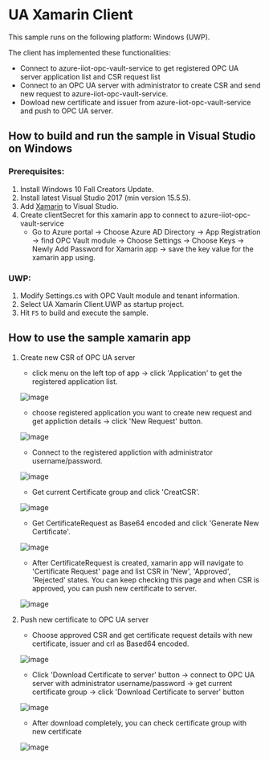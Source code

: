 # UA Xamarin Client
This sample runs on the following platform: Windows (UWP).

The client has implemented these functionalities:
- Connect to azure-iiot-opc-vault-service to get registered OPC UA server application list and CSR request list
- Connect to an OPC UA server with administrator to create CSR and send new request to azure-iiot-opc-vault-service.
- Dowload new certificate and issuer from azure-iiot-opc-vault-service and push to OPC UA server.

## How to build and run the sample in Visual Studio on Windows

### Prerequisites:
1. Install Windows 10 Fall Creators Update.
2. Install latest Visual Studio 2017 (min version 15.5.5).
3. Add [Xamarin](https://developer.xamarin.com/guides/cross-platform/getting_started/installation/windows/#vs2017) to Visual Studio.
4. Create clientSecret for this xamarin app to connect to azure-iiot-opc-vault-service
    - Go to Azure portal -> Choose Azure AD Directory -> App Registration -> find OPC Vault module -> Choose Settings -> Choose Keys -> Newly Add Password for Xamarin app -> save the key value for the xamarin app using.

### UWP:
1. Modify Settings.cs with OPC Vault module and tenant information.
2. Select UA Xamarin Client.UWP as startup project.
3. Hit `F5` to build and execute the sample.

## How to use the sample xamarin app

1. Create new CSR of OPC UA server
    - click menu on the left top of app ->  click 'Application' to get the registered application list.
    
    ![image](https://github.com/YTWANGP/azure-iiot-opc-vault-service/blob/master/docs/Applicationlist.png)
    - choose registered application you want to create new request and get appliction details -> click 'New Request' button.
    
    ![image](https://github.com/YTWANGP/azure-iiot-opc-vault-service/blob/master/docs/ApplicationDetails.png)
    - Connect to the registered appliction with administrator username/password.
    
    ![image](https://github.com/YTWANGP/azure-iiot-opc-vault-service/blob/master/docs/ConnectServer.png)
    - Get current Certificate group and click 'CreatCSR'.
    
    ![image](https://github.com/YTWANGP/azure-iiot-opc-vault-service/blob/master/docs/CertificateGroupBefore.png)
    - Get CertificateRequest as Base64 encoded and click 'Generate New Certificate'.
    
    ![image](https://github.com/YTWANGP/azure-iiot-opc-vault-service/blob/master/docs/GenerateNewCert.png)
    - After CertificateRequest is created, xamarin app will navigate to 'Certificate Request' page and list CSR in 'New', 'Approved', 'Rejected' states. You can keep checking this page and when CSR is approved, you can push new certificate to server.
    
    ![image](https://github.com/YTWANGP/azure-iiot-opc-vault-service/blob/master/docs/CSRList.png)
 
2. Push new certificate to OPC UA server
    - Choose approved CSR and get certificate request details with new certificate, issuer and crl as Based64 encoded.
    
    ![image](https://github.com/YTWANGP/azure-iiot-opc-vault-service/blob/master/docs/CSRDetails.png)
    - Click 'Download Certificate to server' button -> connect to OPC UA server with administrator username/password -> get current certificate group -> click 'Download Certificate to server' button
    
    ![image](https://github.com/YTWANGP/azure-iiot-opc-vault-service/blob/master/docs/DownloadCert.png)
    
    - After download completely, you can check certificate group with new certificate
    
    ![image](https://github.com/YTWANGP/azure-iiot-opc-vault-service/blob/master/docs/CertificateGroupAfter.png)
